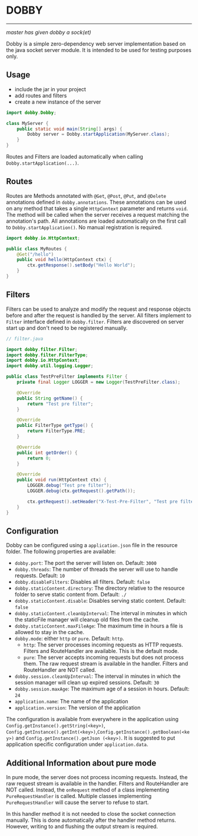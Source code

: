 # DOBBY

---
*master has given dobby a sock(et)*

Dobby is a simple zero-dependency web server implementation based on the java socket server module. It is intended
to be used for testing purposes only.

## Usage

- include the jar in your project
- add routes and filters
- create a new instance of the server

```java
import dobby.Dobby;

class MyServer {
    public static void main(String[] args) {
        Dobby server = Dobby.startApplication(MyServer.class);
    }
}
```

Routes and Filters are loaded automatically when calling `Dobby.startApplication(...)`.

## Routes

Routes are Methods annotated with `@Get`, `@Post`, `@Put`, and `@Delete` annotations defined in `dobby.annotations`.
These annotations can be used on any method that takes a single `HttpContext` parameter and returns `void`. The method
will be called
when the server receives a request matching the annotation's path. All annotations are loaded automatically on the
first call to `Dobby.startApplication()`. No manual registration is required.

```java
import dobby.io.HttpContext;

public class MyRoutes {
    @Get("/hello")
    public void hello(HttpContext ctx) {
        ctx.getResponse().setBody("Hello World");
    }
}
```

## Filters

Filters can be used to analyze and modify the request and response objects before and after the request is handled
by the server. All filters implement to `Filter` interface defined in `dobby.filter`. Filters are discovered on
server start up and don't need to be registered manually.

```java
// filter.java

import dobby.filter.Filter;
import dobby.filter.FilterType;
import dobby.io.HttpContext;
import dobby.util.logging.Logger;

public class TestPreFilter implements Filter {
    private final Logger LOGGER = new Logger(TestPreFilter.class);

    @Override
    public String getName() {
        return "Test pre filter";
    }

    @Override
    public FilterType getType() {
        return FilterType.PRE;
    }

    @Override
    public int getOrder() {
        return 0;
    }

    @Override
    public void run(HttpContext ctx) {
        LOGGER.debug("Test pre filter");
        LOGGER.debug(ctx.getRequest().getPath());

        ctx.getRequest().setHeader("X-Test-Pre-Filter", "Test pre filter");
    }
}

```

## Configuration

Dobby can be configured using a `application.json` file in the resource folder. The following properties are
available:

- `dobby.port`: The port the server will listen on. Default: `3000`
- `dobby.threads`: The number of threads the server will use to handle requests. Default: `10`
- `dobby.disableFilters`: Disables all filters. Default: `false`
- `dobby.staticContent.directory`: The directory relative to the resource folder to serve static content from. 
  Default: 
  `./`
- `dobby.staticContent.disable`: Disables serving static content. Default: `false`
- `dobby.staticContent.cleanUpInterval`: The interval in minutes in which the staticFile manager will cleanup old 
  files from the cache.
- `dobby.staticContent.maxFileAge`: The maximum time in hours a file is allowed to stay in the cache.
- `dobby.mode`: either `http` or `pure`. Default: `http`.
    - `http`: The server processes incoming requests as HTTP requests. Filters and RouteHandler are available. This is
      the default mode.
    - `pure`: The server accepts incoming requests but does not process them. The raw request stream is available in
      the handler. Filters and RouteHandler are NOT called.
- `dobby.session.cleanUpInterval`: The interval in minutes in which the session manager will clean up expired sessions.
  Default: `30`
- `dobby.session.maxAge`: The maximum age of a session in hours. Default: `24`
- `application.name`: The name of the application
- `application.version`: The version of the application

The configuration is available from everywhere in the application using `Config.getInstance().getString(<key>)`,
`Config.getInstance().getInt(<key>)`,`Config.getInstance().getBoolean(<key>)` and `Config.getInstance().getJson
(<key>)`. It is suggested to put application specific configuration under `application.data`.

## Additional Information about pure mode

In pure mode, the server does not process incoming requests. Instead, the raw request stream is available in the
handler. Filters and RouteHandler are NOT called. Instead, the `onRequest` method of a class implementing
`PureRequestHandler` is called. Multiple classes implementing `PureRequestHandler` will cause the server to refuse
to start.

In this handler method it is not needed to close the socket connection manually. This is done automatically after
the handler method returns. However, writing to and flushing the output stream is required.
